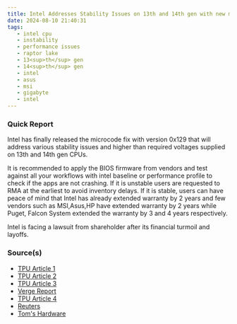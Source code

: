 ```yaml
---
title: Intel Addresses Stability Issues on 13th and 14th gen with new micrcode
date: 2024-08-10 21:40:31
tags:
   - intel cpu
   - instability
   - performance issues
   - raptor lake
   - 13<sup>th</sup> gen
   - 14<sup>th</sup> gen
   - intel
   - asus
   - msi
   - gigabyte
   - intel
---
```


### Quick Report

Intel has finally released the microcode fix with version 0x129 that will address various stability issues and higher than required voltages supplied on 13th and 14th gen CPUs.
<!-- more -->

It is recommended to apply the BIOS firmware from vendors and test against all your workflows with intel baseline or performance profile to check if the apps are not crashing. If it is unstable users are requested to RMA at the earliest to avoid inventory delays. If it is stable, users can have peace of mind that Intel has already extended warranty by 2 years and few vendors such as MSI,Asus,HP have extended warranty by 2 years while Puget, Falcon System extended the warranty by 3 and 4 years respectively.

Intel is facing a lawsuit from shareholder after its financial turmoil and layoffs.

### Source(s)

- [TPU Article 1][def]
- [TPU Article 2][def2]
- [TPU Article 3][def3]
- [Verge Report][def4]
- [TPU Article 4][def5]
- [Reuters][def6]
- [Tom\'s Hardware][def7]

[def]: https://www.techpowerup.com/325420/msi-announces-extended-warranty-for-intel-13th-and-14th-gen-desktop-processors
[def2]: https://www.techpowerup.com/325443/intel-ships-0x129-microcode-update-for-13th-and-14th-generation-processors-with-stability-issues
[def3]: https://www.techpowerup.com/325350/not-all-pc-makers-promise-to-honour-intels-extended-cpu-warranty
[def4]: https://www.theverge.com/2024/8/7/24215440/intel-13th-14th-gen-crash-raptor-lake-integrator-warranty-lenovo-dell-hp-acer-asus
[def5]: https://www.techpowerup.com/325414/intel-faces-shareholder-lawsuit-amid-financial-turmoil-and-layoffs-company-misled-investors
[def6]: https://www.reuters.com/legal/intel-is-sued-by-shareholders-alleging-securities-fraud-2024-08-07/
[def7]: https://www.tomshardware.com/tech-industry/intel-hit-with-lawsuit-over-dollar32-billion-loss-shareholders-complain-company-hid-problems